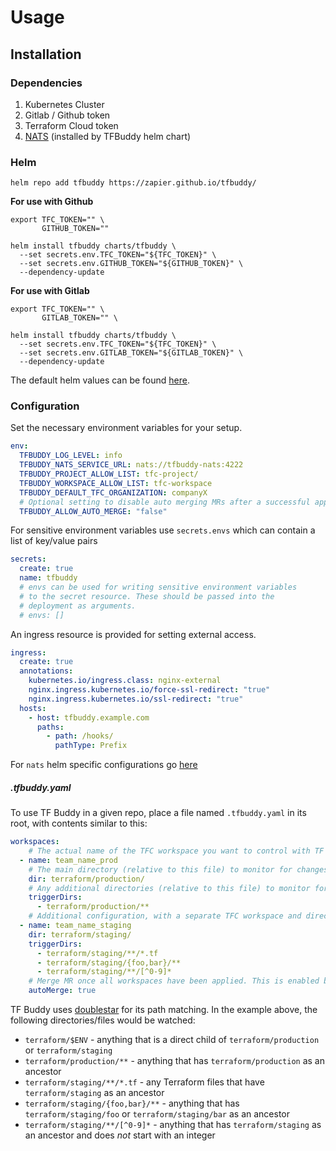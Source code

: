 # Usage

## Installation

### Dependencies
1. Kubernetes Cluster
1. Gitlab / Github token
1. Terraform Cloud token
1. [NATS](https://nats.io/) (installed by TFBuddy helm chart)

### Helm

```console
helm repo add tfbuddy https://zapier.github.io/tfbuddy/
```

**For use with Github**

```console
export TFC_TOKEN="" \
       GITHUB_TOKEN=""

helm install tfbuddy charts/tfbuddy \
  --set secrets.env.TFC_TOKEN="${TFC_TOKEN}" \
  --set secrets.env.GITHUB_TOKEN="${GITHUB_TOKEN}" \
  --dependency-update
```

**For use with Gitlab**

```console
export TFC_TOKEN="" \
       GITLAB_TOKEN="" \

helm install tfbuddy charts/tfbuddy \
  --set secrets.env.TFC_TOKEN="${TFC_TOKEN}" \
  --set secrets.env.GITLAB_TOKEN="${GITLAB_TOKEN}" \
  --dependency-update
```

The default helm values can be found [here](https://github.com/zapier/tfbuddy/blob/main/charts/tfbuddy/values.yaml).

### Configuration

Set the necessary environment variables for your setup.
```yaml
env:
  TFBUDDY_LOG_LEVEL: info
  TFBUDDY_NATS_SERVICE_URL: nats://tfbuddy-nats:4222
  TFBUDDY_PROJECT_ALLOW_LIST: tfc-project/
  TFBUDDY_WORKSPACE_ALLOW_LIST: tfc-workspace
  TFBUDDY_DEFAULT_TFC_ORGANIZATION: companyX
  # Optional setting to disable auto merging MRs after a successful apply. This is enabled by default.
  TFBUDDY_ALLOW_AUTO_MERGE: "false"
```

For sensitive environment variables use `secrets.envs` which can contain a list of key/value pairs
```yaml
secrets:
  create: true
  name: tfbuddy
  # envs can be used for writing sensitive environment variables
  # to the secret resource. These should be passed into the
  # deployment as arguments.
  # envs: []
```

An ingress resource is provided for setting external access.
```yaml
ingress:
  create: true
  annotations:
    kubernetes.io/ingress.class: nginx-external
    nginx.ingress.kubernetes.io/force-ssl-redirect: "true"
    nginx.ingress.kubernetes.io/ssl-redirect: "true"
  hosts:
    - host: tfbuddy.example.com
      paths:
        - path: /hooks/
          pathType: Prefix
```

For `nats` helm specific configurations go [here](https://github.com/nats-io/k8s/tree/main/helm/charts/nats#jetstream)

##### .tfbuddy.yaml

To use TF Buddy in a given repo, place a file named `.tfbuddy.yaml` in its root, with contents similar to this:

```yaml
workspaces:
    # The actual name of the TFC workspace you want to control with TF Buddy
  - name: team_name_prod
    # The main directory (relative to this file) to monitor for changes
    dir: terraform/production/
    # Any additional directories (relative to this file) to monitor for changes
    triggerDirs:
      - terraform/production/**
    # Additional configuration, with a separate TFC workspace and directories
  - name: team_name_staging
    dir: terraform/staging/
    triggerDirs:
      - terraform/staging/**/*.tf
      - terraform/staging/{foo,bar}/**
      - terraform/staging/**/[^0-9]*
    # Merge MR once all workspaces have been applied. This is enabled by default, and can be disabled globally by setting TFBUDDY_ALLOW_AUTO_MERGE to false
    autoMerge: true
```

TF Buddy uses [doublestar](https://github.com/bmatcuk/doublestar#about) for its path matching. In the example above, the following directories/files would be watched:

* `terraform/$ENV` - anything that is a direct child of `terraform/production` or `terraform/staging`
* `terraform/production/**` - anything that has `terraform/production` as an ancestor
* `terraform/staging/**/*.tf` - any Terraform files that have `terraform/staging` as an ancestor
* `terraform/staging/{foo,bar}/**` - anything that has `terraform/staging/foo` or `terraform/staging/bar` as an ancestor
* `terraform/staging/**/[^0-9]*` - anything that has `terraform/staging` as an ancestor and does _not_ start with an integer

